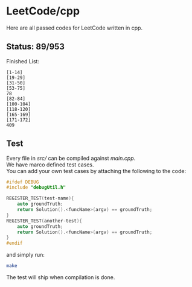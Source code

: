 # LeetCode/cpp

Here are all passed codes for LeetCode written in cpp.

## Status: 89/953

Finished List:

	[1-14]
	[19-29]
	[31-50]
	[53-75]
	78
	[82-84]
	[100-104]
	[118-120]
	[165-169]
	[171-172]
	409


## Test

Every file in _src/_ can be compiled against _main.cpp_.  
We have marco defined test cases.   
You can add your own test cases by attaching the following to the code:  

```cpp
#ifdef DEBUG
#include "debugUtil.h"

REGISTER_TEST(test-name){
    auto groundTruth;
    return Solution().<funcName>(argv) == groundTruth;
}
REGISTER_TEST(another-test){
    auto groundTruth;
    return Solution().<funcName>(argv) == groundTruth;
}
#endif
```

and simply run:

```sh
make
```

The test will ship when compilation is done.